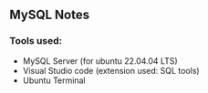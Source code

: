 ## MySQL Notes
### Tools used:
* MySQL Server (for ubuntu 22.04.04 LTS)
* Visual Studio code (extension used: SQL tools)
* Ubuntu Terminal
  
